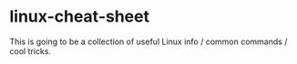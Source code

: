 # linux-cheat-sheet
This is going to be a collection of useful Linux info / common commands / cool tricks.
